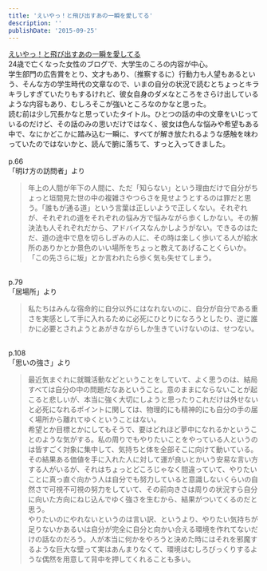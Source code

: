 ```yaml
---
title: 'えいやっ！と飛び出すあの一瞬を愛してる'
description: ''
publishDate: '2015-09-25'
---
```


<p><a href="http://www.amazon.co.jp/dp/4874158986">えいやっ！と飛び出すあの一瞬を愛してる</a><br>
24歳で亡くなった女性のブログで、大学生のころの内容が中心。<br>
学生部門の広告賞をとり、文才もあり、（推察するに）行動力も人望もあるという、そんな方の学生時代の文章なので、いまの自分の状況で読むとちょっとキラキラしすぎていたりもするけれど、彼女自身のダメなところをさらけ出しているような内容もあり、むしろそこが強いところなのかなと思った。<br>
読む前は少し冗長かなと思っていたタイトル。ひとつの話の中の文章をいじっているのだけど、その話のみの思いだけではなく、彼女は色んな悩みや希望もある中で、なにかどこかに踏み込む一瞬に、すべてが解き放たれるような感触を味わっていたのではないかと、読んで腑に落ちて、すっと入ってきました。<br>
&nbsp;<br>
p.66<br>
「明け方の訪問者」より</p>
<blockquote><p>年上の人間が年下の人間に、ただ「知らない」という理由だけで自分がちょっと垣間見た世の中の複雑さやつらさを見せようとするのは罪だと思う。「誰もが通る道」という言葉は正しいようで正しくない。それぞれが、それぞれの道をそれぞれの悩み方で悩みながら歩くしかない。その解決法も人それぞれだから、アドバイスなんかしようがない。できるのはただ、道の途中で息を切らしぎみの人に、その時は楽しく歩いてる人が給水所のありかとか景色のいい場所をちょっと教えてあげることくらいか。「この先さらに坂」とか言われたら歩く気も失せてしまう。</p></blockquote>
<p>&nbsp;<br>
p.79<br>
「居場所」より</p>
<blockquote><p>私たちはみんな宿命的に自分以外にはなれないのに、自分が自分である重さを実感として手に入れるために必死にひとりになろうとしたり、逆に誰かに必要とされようとあがきながらしか生きていけないのは、せつない。</p></blockquote>
<p>&nbsp;<br>
p.108<br>
「思いの強さ」より</p>
<blockquote><p>最近気まぐれに就職活動などということをしていて、よく思うのは、結局すべては自分の中の問題だなあということ。意のままにならないことが起こると悲しいが、本当に強く大切にしようと思ったりこれだけは外せないと必死になれるポイントに関しては、物理的にも精神的にも自分の手の届く場所から離れてゆくということはない。<br>
希望とか目標とかにしてもそうで、要はどれほど夢中になれるかということのような気がする。私の周りでもやりたいことをやっている人というのは皆すごく対象に集中して、気持ちと体を全部そこに向けて動いている。その結果ある価値を手に入れた人に対して運が良いとかいう安易な言い方する人がいるが、それはちょっとどころじゃなく間違っていて、やりたいことに真っ直ぐ向かう人は自分でも努力していると意識しないくらいの自然さで可視不可視の努力をしていて、その前向きさは周りの状況すら自分に向いた方向にねじ込んでゆく強さを生むから、結果がついてくるのだと思う。<br>
やりたいのにやれないというのは言い訳、というより、やりたい気持ちが足りないかあるいは自分が完全に自分と向かい合える環境を作れてないだけの話なのだろう。人が本当に何かをやろうと決めた時にはそれを邪魔するような巨大な壁って実はあんまりなくて、環境はむしろびっくりするような偶然を用意して背中を押してくれることも多い。</p></blockquote>

